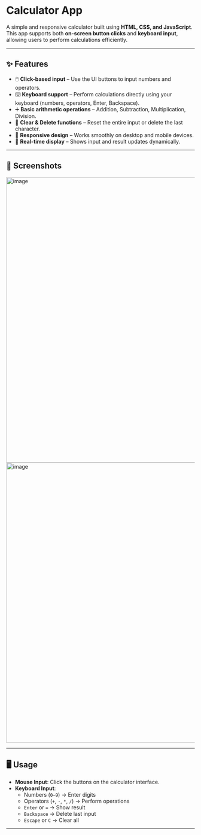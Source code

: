 # Calculator App

A simple and responsive calculator built using **HTML, CSS, and JavaScript**.  
This app supports both **on-screen button clicks** and **keyboard input**, allowing users to perform calculations efficiently.

---

## ✨ Features

- 🖱️ **Click-based input** – Use the UI buttons to input numbers and operators.  
- ⌨️ **Keyboard support** – Perform calculations directly using your keyboard (numbers, operators, Enter, Backspace).  
- ➕ **Basic arithmetic operations** – Addition, Subtraction, Multiplication, Division.  
- 🧹 **Clear & Delete functions** – Reset the entire input or delete the last character.  
- 📱 **Responsive design** – Works smoothly on desktop and mobile devices.  
- 🔄 **Real-time display** – Shows input and result updates dynamically.  

---

## 📸 Screenshots

<img width="525" height="763" alt="image" src="https://github.com/user-attachments/assets/471840e6-1b87-4173-9881-fb51d40bbf2e" />


<img width="524" height="749" alt="image" src="https://github.com/user-attachments/assets/e13ae0ac-2b17-4cba-b4d4-262bd2beab02" />



---

## 🖥️ Usage

- **Mouse Input**: Click the buttons on the calculator interface.  
- **Keyboard Input**:  
  - Numbers (`0–9`) → Enter digits  
  - Operators (`+`, `-`, `*`, `/`) → Perform operations  
  - `Enter` or `=` → Show result  
  - `Backspace` → Delete last input  
  - `Escape` or `C` → Clear all  

---

